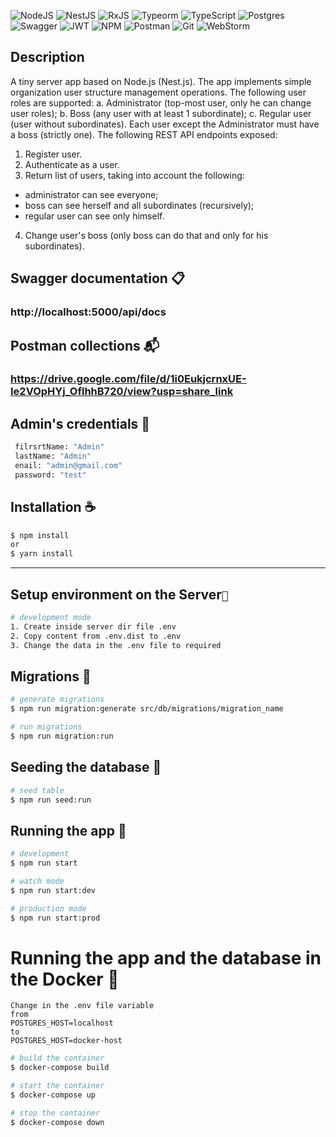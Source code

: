 ![NodeJS](https://img.shields.io/badge/node.js-6DA55F?style=for-the-badge&logo=node.js&logoColor=white)
![NestJS](https://img.shields.io/badge/nestjs-%23E0234E.svg?style=for-the-badge&logo=nestjs&logoColor=white)
![RxJS](https://img.shields.io/badge/rxjs-%23B7178C.svg?style=for-the-badge&logo=reactivex&logoColor=white)
![Typeorm](https://img.shields.io/badge/{_Typeorm_}-%21E0234E.svg?style=for-the-badge&logo=typeorm&logoColor=white)
![TypeScript](https://img.shields.io/badge/typescript-%23007ACC.svg?style=for-the-badge&logo=typescript&logoColor=white)
![Postgres](https://img.shields.io/badge/postgres-%23316192.svg?style=for-the-badge&logo=postgresql&logoColor=white)
![Swagger](https://img.shields.io/badge/-Swagger-%23Clojure?style=for-the-badge&logo=swagger&logoColor=white)
![JWT](https://img.shields.io/badge/JWT-black?style=for-the-badge&logo=JSON%20web%20tokens)
![NPM](https://img.shields.io/badge/NPM-%23000000.svg?style=for-the-badge&logo=npm&logoColor=white)
![Postman](https://img.shields.io/badge/Postman-FF6C37?style=for-the-badge&logo=postman&logoColor=white)
![Git](https://img.shields.io/badge/git-%23F05033.svg?style=for-the-badge&logo=git&logoColor=white)
![WebStorm](https://img.shields.io/badge/webstorm-143?style=for-the-badge&logo=webstorm&logoColor=white&color=black)

## Description

A tiny server app based on Node.js (Nest.js).
The app implements simple organization user structure management operations.
The following user roles are supported:
a. Administrator (top-most user, only he can change user roles);
b. Boss (any user with at least 1 subordinate);
c. Regular user (user without subordinates).
Each user except the Administrator must have a boss (strictly one).
The following REST API endpoints exposed:
1. Register user.
2. Authenticate as a user.
3. Return list of users, taking into account the following:
- administrator can see everyone;
- boss can see herself and all subordinates (recursively);
- regular user can see only himself.
4. Change user's boss (only boss can do that and only for his subordinates).

## Swagger documentation 📋
### http://localhost:5000/api/docs

## Postman collections 📬
### https://drive.google.com/file/d/1i0EukjcrnxUE-Ie2VOpHYj_OflhhB720/view?usp=share_link

## Admin's credentials 🔐
```bash
 filrsrtName: "Admin"
 lastName: "Admin"
 enail: "admin@gmail.com"
 password: "test"
```

## Installation ☕

```bash
$ npm install
or
$ yarn install
```
___

## Setup environment on the Server`🔧`
```bash
# development mode
1. Create inside server dir file .env
2. Copy content from .env.dist to .env
3. Change the data in the .env file to required

```

## Migrations 🔧

```bash
# generate migrations
$ npm run migration:generate src/db/migrations/migration_name

# run migrations
$ npm run migration:run
```

## Seeding the database 🌱

```bash
# seed table
$ npm run seed:run

```

## Running the app 🚀

```bash
# development
$ npm run start

# watch mode
$ npm run start:dev

# production mode
$ npm run start:prod
```

# Running the app and the database in the Docker 🐋

```
Change in the .env file variable 
from 
POSTGRES_HOST=localhost 
to 
POSTGRES_HOST=docker-host
```

```bash
# build the container
$ docker-compose build

# start the container
$ docker-compose up

# stop the container
$ docker-compose down
```
